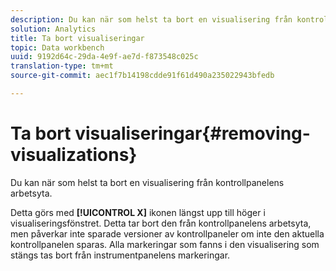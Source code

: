```yaml
---
description: Du kan när som helst ta bort en visualisering från kontrollpanelens arbetsyta.
solution: Analytics
title: Ta bort visualiseringar
topic: Data workbench
uuid: 9192d64c-29da-4e9f-ae7d-f873548c025c
translation-type: tm+mt
source-git-commit: aec1f7b14198cdde91f61d490a235022943bfedb

---
```



# Ta bort visualiseringar{#removing-visualizations}

Du kan när som helst ta bort en visualisering från kontrollpanelens arbetsyta.

Detta görs med **[!UICONTROL X]** ikonen längst upp till höger i visualiseringsfönstret. Detta tar bort den från kontrollpanelens arbetsyta, men påverkar inte sparade versioner av kontrollpaneler om inte den aktuella kontrollpanelen sparas. Alla markeringar som fanns i den visualisering som stängs tas bort från instrumentpanelens markeringar.
